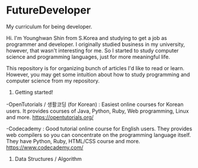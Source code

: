 # FutureDeveloper
My curriculum for being developer.

Hi. I'm Younghwan Shin from S.Korea and studying to get a job as programmer and developer. I originally studied business in my university, however, that wasn't interesting for me. So I started to study computer science and programming languages, just for more meaningful life.

This repository is for organizing bunch of articles I'd like to read or learn. However, you may get some intuition about how to study programming and computer science from my repository.

1. Getting started!

-OpenTutorials / 생활코딩 (for Korean) : Easiest online courses for Korean users. It provides courses of Java, Python, Ruby, Web programming, Linux and more. 
https://opentutorials.org/

-Codecademy : Good tutorial online course for English users. They provides web compilers so you can concentrate on the programming language itself. They have Python, Ruby, HTML/CSS course and more. 
https://www.codecademy.com/

1. Data Structures / Algorithm
